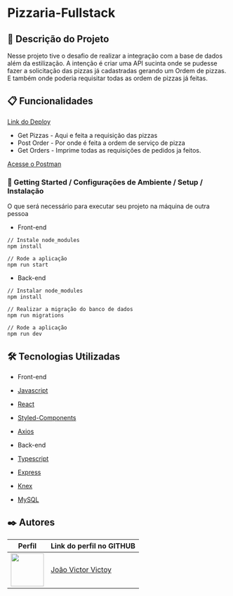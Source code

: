# Pizzaria-Fullstack


## 🚀 Descrição do Projeto


Nesse projeto tive o desafio de realizar a integração com a base de dados além da estilização.
A intenção é criar uma API sucinta onde se pudesse fazer a solicitação das pizzas já cadastradas gerando um Ordem de pizzas. E também onde poderia requisitar todas as ordem de pizzas já feitas. 

## 📋 Funcionalidades

[Link do Deploy](https://developer.mozilla.org/pt-BR/docs/Web/JavaScript)



* Get Pizzas - Aqui e feita a requisição das pizzas 
* Post Order - Por onde é feita a ordem de serviço de pizza
* Get Orders - Imprime todas as requisições de pedidos ja feitos.

[Acesse o Postman](https://documenter.getpostman.com/view/21555368/2s8YRjqE15)

### 🔧 Getting Started / Configurações de Ambiente / Setup / Instalação

O que será necessário para executar seu projeto na máquina de outra pessoa

* Front-end
```
// Instale node_modules
npm install

// Rode a aplicação 
npm run start
```

* Back-end
```
// Instalar node_modules
npm install

// Realizar a migração do banco de dados
npm run migrations

// Rode a aplicação
npm run dev
```

## 🛠️ Tecnologias Utilizadas

* Front-end
* [Javascript](https://developer.mozilla.org/pt-BR/docs/Web/JavaScript)
* [React](https://pt-br.reactjs.org/docs/getting-started.html)
* [Styled-Components](https://styled-components.com/docs)
* [Axios](https://axios-http.com/ptbr/docs/intro)

* Back-end
* [Typescript](https://www.typescriptlang.org/docs/)
* [Express](https://expressjs.com/)
* [Knex](https://knexjs.org/)
* [MySQL](https://www.mysql.com/)



## ✒️ Autores
Perfil      | Link do perfil no GITHUB
--------- | ------
[<img src="https://avatars.githubusercontent.com/u/104728673?v=4" width="75px;"/>](https://github.com/joaoVictorVictoy) | [João Victor Victoy](https://github.com/joaoVictorVictoy)